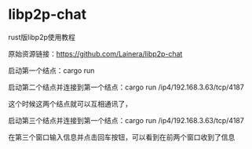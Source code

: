 # libp2p-chat
rust版libp2p使用教程

原始资源链接：https://github.com/Lainera/libp2p-chat

启动第一个结点：cargo run 

启动第二个结点并连接到第一个结点：cargo run /ip4/192.168.3.63/tcp/4187

这个时候这两个结点就可以互相通讯了，

启动第三个结点并连接到第一个结点：cargo run /ip4/192.168.3.63/tcp/4187

在第三个窗口输入信息并点击回车按钮，可以看到在前两个窗口收到了信息
